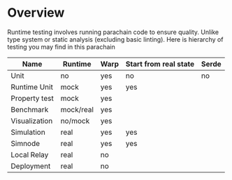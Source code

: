 # Overview

Runtime testing involves running parachain code to ensure quality.
Unlike type system or static analysis (excluding basic linting).
Here is hierarchy of testing you may find in this parachain

| Name          | Runtime   | Warp | Start from real state | Serde |
| ------------- | --------- | ---- | --------------------- | ----- |
| Unit          | no        | yes  | no                    | no    |
| Runtime Unit  | mock      | yes  | yes                   |
| Property test | mock      | yes  |
| Benchmark     | mock/real | yes  |
| Visualization | no/mock   | yes  |
| Simulation    | real      | yes  | yes                   |
| Simnode       | real      | yes  | yes                   |
| Local Relay   | real      | no   |                       |
| Deployment    | real      | no   |                       |